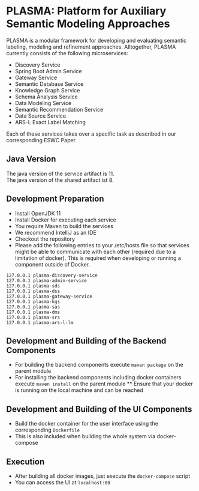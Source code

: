 # PLASMA: Platform for Auxiliary Semantic Modeling Approaches

PLASMA is a modular framework for developing and evaluating semantic labeling, modeling and refinement approaches. Alltogether, PLASMA currently consists of the following microservices: 

* Discovery Service 
* Spring Boot Admin Service
* Gateway Service
* Semantic Database Service
* Knowledge Graph Service
* Schema Analysis Service
* Data Modeling Service 
* Semantic Recommendation Service
* Data Source Service 
* ARS-L Exact Label Matching

Each of these services takes over a specific task as described in our corresponding ESWC Paper. 

## Java Version
The java version of the service artifact is 11.  
The java version of the shared artifact ist 8.

## Development Preparation
* Install OpenJDK 11
* Install Docker for executing each service
* You require Maven to build the services
* We recommend IntelliJ as an IDE
* Checkout the repository
* Please add the following entries to your /etc/hosts file so that services might be able to communicate 
with each other (required due to a limitation of docker). This is required when developing or running
a component outside of Docker.
```
127.0.0.1 plasma-discovery-service
127.0.0.1 plasma-admin-service
127.0.0.1 plasma-sds
127.0.0.1 plasma-dss
127.0.0.1 plasma-gateway-service
127.0.0.1 plasma-kgs
127.0.0.1 plasma-sas
127.0.0.1 plasma-dms
127.0.0.1 plasma-srs
127.0.0.1 plasma-ars-l-lm
```

## Development and Building of the Backend Components
* For building the backend components execute ```maven package``` on the parent module
* For installing the backend components including docker containers execute ```maven install``` on the parent module
** Ensure that your docker is running on the local machine and can be reached

## Development and Building of the UI Components
* Build the docker container for the user interface using the corresponding ```Dockerfile```
* This is also included when building the whole system via docker-compose

## Execution
* After building all docker images, just execute the ```docker-compose``` script
* You can access the UI at ```localhost:80```


